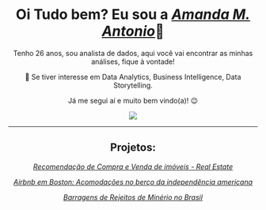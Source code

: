 
  <h1 align="center">Oi Tudo bem? Eu sou a <a href="https://www.linkedin.com/in/amandamagalhaesantonio//"><i>Amanda M. Antonio</i></a>👋</h1>
  <p align="center">Tenho 26 anos, sou analista de dados, aqui você vai encontrar as minhas análises, fique à vontade! 
  
  <p align="center">👀 Se tiver interesse em Data Analytics, Business Intelligence, Data Storytelling. 
   <p align="center">Já me segui aí e muito bem vindo(a)! 😉️</h2>
<div align="center">
<a href="https://www.linkedin.com/in/amandamagalhaesantonio/" target="_blank"><img src="https://img.shields.io/badge/-LinkedIn-%230077B5?style=for-the-badge&logo=linkedin&logoColor=white" target="_blank"></a> 

------------------------

## Projetos:
  
 <a href = "https://github.com/AmandaAntonio/RealEstate"><i> Recomendação de Compra e Venda de imóveis - Real Estate <i>
  
<a href = "https://github.com/AmandaAntonio/Analise_de_dados_Airbnb_Boston"><i> Airbnb em Boston: Acomodações no berço da independência americana<i> 

<a href = "https://github.com/AmandaAntonio/Panorama_das_Barragens_de_Minerio/blob/main/README.md"><i> Barragens de Rejeitos de Minério no Brasil <i> 
